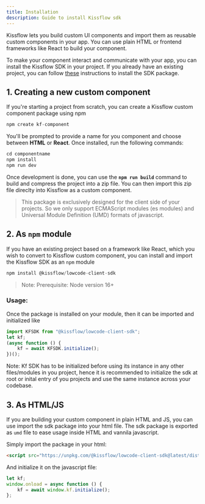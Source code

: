 ```yaml
---
title: Installation
description: Guide to install Kissflow sdk
---
```

Kissflow lets you build custom UI components and import them as reusable custom components in your app. You can use plain HTML or frontend frameworks like React to build your component. 

To make your component interact and communicate with your app, you can install the Kissflow SDK in your project. If you already have an existing project, you can follow [these](/lcnc-sdk-js/intro/installation/) instructions to install the SDK package.

## 1. Creating a new custom component

If you're starting a project from scratch, you can create a Kissflow custom component package using npm
```js
npm create kf-component
```

You'll be prompted to provide a name for you component and choose between **HTML** or **React**. Once installed, run the following commands:

```js
cd componentname
npm install
npm run dev
```

Once development is done, you can use the **`npm run build`** command to build and compress the project into a zip file. You can then import this zip file direclty into Kissflow as a custom component.
> This package is exclusively designed for the client side of your projects. So we only support ECMAScript modules (es modules) and Universal Module Definition (UMD) formats of javascript.


## 2. As `npm` module

If you have an existing project based on a framework like React, which you wish to convert to Kissflow custom component, you can install and import the Kissflow SDK as an `npm` module


```js
npm install @kissflow/lowcode-client-sdk
```
> Note: Prerequisite: Node version 16+


### Usage:
Once the package is installed on your module, then it can be imported and initialized like

```js
import KFSDK from "@kissflow/lowcode-client-sdk";
let kf;
(async function () {
	kf = await KFSDK.initialize();
})();
```

Note: Kf SDK has to be initialized before using its instance in any other files/modules in you project, hence it is recommended to initialize the sdk at root or inital entry of you projects and use the same instance across your codebase.


## 3. As HTML/JS

If you are building your custom component in plain HTML and JS, you can use import the sdk package into your html file.
The sdk package is exported as `umd` file to ease usage inside HTML and vannila javascript. 

Simply import the package in your html:
```html
<script src="https://unpkg.com/@kissflow/lowcode-client-sdk@latest/dist/kfsdk.umd.js"></script>
```
And initialize it on the javascript file:
```js
let kf;
window.onload = async function () {
	kf = await window.kf.initialize();
};
```
